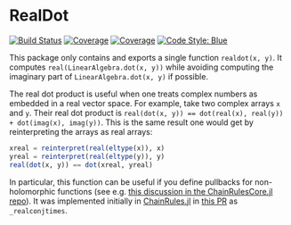 # RealDot

[![Build Status](https://github.com/devmotion/RealDot.jl/workflows/CI/badge.svg?branch=main)](https://github.com/devmotion/RealDot.jl/actions/workflows/CI.yml?query=branch%3Amain)
[![Coverage](https://codecov.io/gh/devmotion/RealDot.jl/branch/main/graph/badge.svg)](https://codecov.io/gh/devmotion/RealDot.jl)
[![Coverage](https://coveralls.io/repos/github/devmotion/RealDot.jl/badge.svg?branch=main)](https://coveralls.io/github/devmotion/RealDot.jl?branch=main)
[![Code Style: Blue](https://img.shields.io/badge/code%20style-blue-4495d1.svg)](https://github.com/invenia/BlueStyle)

This package only contains and exports a single function `realdot(x, y)`.
It computes `real(LinearAlgebra.dot(x, y))` while avoiding computing the imaginary part of `LinearAlgebra.dot(x, y)` if possible.

The real dot product is useful when one treats complex numbers as embedded in a real vector space.
For example, take two complex arrays `x` and `y`.
Their real dot product is `real(dot(x, y)) == dot(real(x), real(y)) + dot(imag(x), imag(y))`.
This is the same result one would get by reinterpreting the arrays as real arrays:
```julia
xreal = reinterpret(real(eltype(x)), x)
yreal = reinterpret(real(eltype(y)), y)
real(dot(x, y)) == dot(xreal, yreal)
```

In particular, this function can be useful if you define pullbacks for non-holomorphic functions (see e.g. [this discussion in the ChainRulesCore.jl repo](https://github.com/JuliaDiff/ChainRulesCore.jl/pull/474)).
It was implemented initially in [ChainRules.jl](https://github.com/JuliaDiff/ChainRules.jl) in [this PR](https://github.com/JuliaDiff/ChainRules.jl/pull/216) as `_realconjtimes`.
